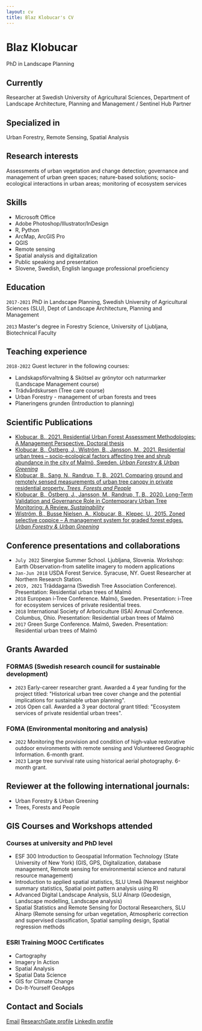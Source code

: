 ```yaml
---
layout: cv
title: Blaz Klobucar's CV
---
```

# Blaz Klobucar
PhD in Landscape Planning



## Currently


Researcher at Swedish University of Agricultural Sciences, Department of Landscape Architecture, Planning and Management / Sentinel Hub Partner


## Specialized in

Urban Forestry, Remote Sensing, Spatial Analysis



## Research interests

Assessments of urban vegetation and change detection; governance and management of urban green spaces; nature-based solutions; socio-ecological interactions in urban areas; monitoring of ecosystem services

## Skills
* Microsoft Office
* Adobe Photoshop/Illustrator/InDesign
* R, Python
* ArcMap, ArcGIS Pro
* QGIS
* Remote sensing
* Spatial analysis and digitalization
* Public speaking and presentation
* Slovene, Swedish, English language professional proeficiency


## Education

`2017-2021` PhD in Landscape Planning, Swedish University of Agricultural Sciences (SLU), Dept of Landscape Architecture, Planning and Management


`2013` Master's degree in Forestry Science, University of Ljubljana, Biotechnical Faculty



## Teaching experience

`2018-2022` Guest lecturer in the following courses:
* Landskapsförvaltning & Skötsel av grönytor och naturmarker (Landscape Management course)
* Trädvårdskursen (Tree care course)
* Urban Forestry - management of urban forests and trees
* Planeringens grunden (Introduction to planning)



## Scientific Publications

* [Klobucar, B., 2021. Residential Urban Forest Assessment Methodologies: A Management Perspective. Doctoral thesis](https://pub.epsilon.slu.se/23487/3/klobucar_b_210517.pdf)
* [Klobucar, B., Östberg, J., Wiström, B., Jansson, M., 2021. Residential urban trees – socio-ecological factors affecting tree and shrub abundance in the city of Malmö, Sweden. _Urban Forestry & Urban Greening_](https://www.sciencedirect.com/science/article/pii/S1618866721001436?via%3Dihub)
* [Klobucar, B., Sang, N., Randrup, T. B., 2021. Comparing ground and remotely sensed measurements of urban tree canopy in private residential property. _Trees, Forests and People_](https://www.sciencedirect.com/science/article/pii/S2666719321000534)
* [Klobucar, B., Östberg, J., Jansson, M., Randrup, T. B., 2020. Long-Term Validation and Governance Role in Contemporary Urban Tree Monitoring: A Review. _Sustainability_](https://www.mdpi.com/2071-1050/12/14/5589)
* [Wiström, B., Busse Nielsen, A., Klobucar, B., Klepec, U., 2015. Zoned selective coppice – A management system for graded forest edges. _Urban Forestry & Urban Greening_](https://www.sciencedirect.com/science/article/abs/pii/S1618866715000059?via%3Dihub)

## Conference presentations and collaborations
* `July 2022` Sinergise Summer School. Ljubljana, Slovenia. Workshop: Earth Observation-from satellite imagery to modern applications
* `Jan-Jun 2018` USDA Forest Service. Syracuse, NY. Guest Researcher at Northern Research Station. 
* `2019, 2021` Träddagarna (Swedish Tree Association Conference). Presentation: Residential urban trees of Malmö
* `2018` European i-Tree Conference. Malmö, Sweden. Presentation: i-Tree for ecosystem services of private residential trees.
* `2018` International Society of Arboriculture (ISA) Annual Conference. Columbus, Ohio. Presentation: Residential urban trees of Malmö
* `2017` Green Surge Conference. Malmö, Sweden. Presentation: Residential urban trees of Malmö

## Grants Awarded

### FORMAS (Swedish research council for sustainable development)
* `2023` Early-career researcher grant. Awarded a 4 year funding for the project titled: "Historical urban tree cover change and the potential implications for sustainable urban planning".
* `2016` Open call. Awarded a 3 year doctoral grant titled: "Ecosystem services of private residential urban trees".

### FOMA (Environmental monitoring and analysis)
* `2022` Monitoring the provision and condition of high‐value restorative outdoor
environments with remote sensing and Volunteered Geographic Information. 6-month grant.
* `2023` Large tree survival rate using historical aerial photography. 6-month grant.

## Reviewer at the following international journals:

* Urban Forestry & Urban Greening
* Trees, Forests and People

## GIS Courses and Workshops attended

### Courses at university and PhD level
* ESF 300 Introduction to Geospatial Information Technology (State University of New York)
(GIS, GPS, Digitalization, database management, Remote sensing for environmental science and natural resource management)
* Introduction to applied spatial statistics, SLU Umeå (Nearest neighbor summary statistics, Spatial point pattern analysis using R)
* Advanced Digital Landscape Analysis, SLU Alnarp (Geodesign, Landscape modelling, Landscape analysis)
* Spatial Statistics and Remote Sensing for Doctoral Researchers, SLU Alnarp (Remote sensing for urban vegetation, Atmospheric correction and supervised classification, Spatial sampling design, Spatial regression methods

### ESRI Training MOOC Certificates
* Cartography
* Imagery In Action
* Spatial Analysis
* Spatial Data Science
* GIS for Climate Change
* Do-It-Yourself GeoApps

## Contact and Socials

[Email](mailto:blaz.klobucar@gmail.com)
[ResearchGate profile](https://www.researchgate.net/profile/Blaz-Klobucar-2)
[LinkedIn profile](https://www.linkedin.com/in/blazklobucar/)




  
<!-- A list is also available [online](http://scholar.google.co.uk/citations?user=LTOTl0YAAAAJ) -->





<!-- ### Footer

Last updated: November 2023 -->


